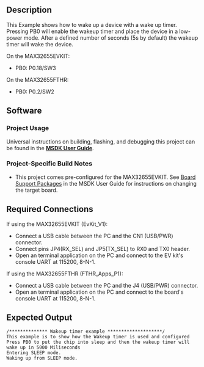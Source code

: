## Description
This Example shows how to wake up a device with a wake up timer. Pressing PB0 will enable the wakeup timer and place the device in  a low-power mode. After a defined number of seconds (5s by default) the wakeup timer will wake the device.

On the MAX32655EVKIT:
-    PB0: P0.18/SW3

On the MAX32655FTHR:
-    PB0: P0.2/SW2

## Software

### Project Usage

Universal instructions on building, flashing, and debugging this project can be found in the **[MSDK User Guide](https://analogdevicesinc.github.io/msdk/USERGUIDE/)**.

### Project-Specific Build Notes

* This project comes pre-configured for the MAX32655EVKIT.  See [Board Support Packages](https://analogdevicesinc.github.io/msdk/USERGUIDE/#board-support-packages) in the MSDK User Guide for instructions on changing the target board.

## Required Connections
If using the MAX32655EVKIT (EvKit\_V1):
-   Connect a USB cable between the PC and the CN1 (USB/PWR) connector.
-   Connect pins JP4(RX_SEL) and JP5(TX_SEL) to RX0 and TX0  header.
-   Open an terminal application on the PC and connect to the EV kit's console UART at 115200, 8-N-1.

If using the MAX32655FTHR (FTHR\_Apps\_P1):
-   Connect a USB cable between the PC and the J4 (USB/PWR) connector.
-   Open an terminal application on the PC and connect to the board's console UART at 115200, 8-N-1.

## Expected Output

```
/************** Wakeup timer example ********************/
This example is to show how the Wakeup timer is used and configured
Press PB0 to put the chip into sleep and then the wakeup timer will wake up in 5000 Miliseconds
Entering SLEEP mode.
Waking up from SLEEP mode.
```

